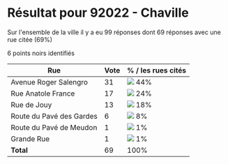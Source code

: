 # Résultat pour 92022 - Chaville

Sur l'ensemble de la ville il y a eu 99 réponses dont 69 réponses avec une rue citée (69%)

6 points noirs identifiés

| Rue | Vote | % / les rues cités|
|-----|------|-------------------|
| Avenue Roger Salengro | 31 | <img src="../../img/bar_44.gif" />&nbsp;44%|
| Rue Anatole France | 17 | <img src="../../img/bar_24.gif" />&nbsp;24%|
| Rue de Jouy | 13 | <img src="../../img/bar_18.gif" />&nbsp;18%|
| Route du Pavé des Gardes | 6 | <img src="../../img/bar_8.gif" />&nbsp;8%|
| Route du Pavé de Meudon | 1 | <img src="../../img/bar_1.gif" />&nbsp;1%|
| Grande Rue | 1 | <img src="../../img/bar_1.gif" />&nbsp;1%|
| **Total** | 69 | 100%|
